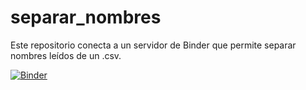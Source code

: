# separar_nombres

Este repositorio conecta a un servidor de Binder que permite separar nombres leídos de un .csv.

[![Binder](http://mybinder.org/badge_logo.svg)](http://beta.mybinder.org/v2/gh/mariohenao/separar_nombres/main)

